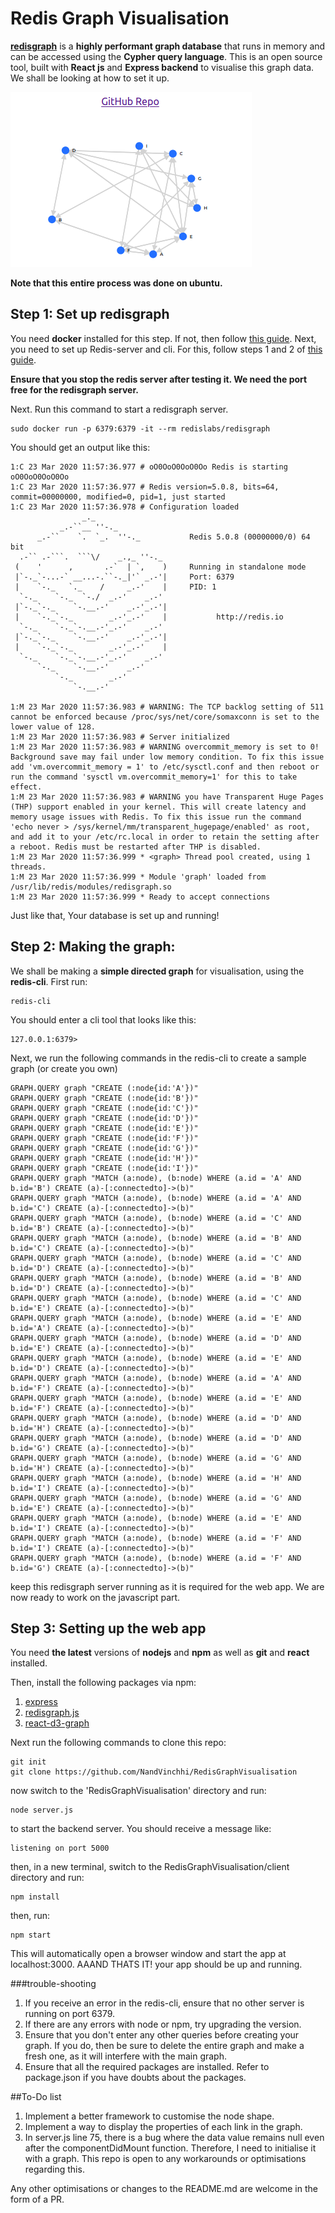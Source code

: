 # Redis Graph Visualisation
[__redisgraph__](https://oss.redislabs.com/redisgraph/) is a __highly performant graph database__ that runs in memory and can be accessed using the __Cypher query language__. This is an open source tool, built with __React js__ and __Express backend__ to visualise this graph data. We shall be looking at how to set it up.

![](screenshot.png)

__Note that this entire process was done on ubuntu.__

## Step 1: Set up redisgraph

You need __docker__ installed for this step. If not, then follow [this guide](https://phoenixnap.com/kb/how-to-install-docker-on-ubuntu-18-04).
Next, you need to set up Redis-server and cli. For this, follow steps 1 and 2 of [this guide](https://www.digitalocean.com/community/tutorials/how-to-install-and-secure-redis-on-ubuntu-18-04).

__Ensure that you stop the redis server after testing it. We need the port free for the redisgraph server.__

Next. Run this command to start a redisgraph server.
~~~
sudo docker run -p 6379:6379 -it --rm redislabs/redisgraph
~~~
You should get an output like this:
~~~
1:C 23 Mar 2020 11:57:36.977 # oO0OoO0OoO0Oo Redis is starting oO0OoO0OoO0Oo
1:C 23 Mar 2020 11:57:36.977 # Redis version=5.0.8, bits=64, commit=00000000, modified=0, pid=1, just started
1:C 23 Mar 2020 11:57:36.978 # Configuration loaded
                _._                                                  
           _.-``__ ''-._                                             
      _.-``    `.  `_.  ''-._           Redis 5.0.8 (00000000/0) 64 bit
  .-`` .-```.  ```\/    _.,_ ''-._                                   
 (    '      ,       .-`  | `,    )     Running in standalone mode
 |`-._`-...-` __...-.``-._|'` _.-'|     Port: 6379
 |    `-._   `._    /     _.-'    |     PID: 1
  `-._    `-._  `-./  _.-'    _.-'                                   
 |`-._`-._    `-.__.-'    _.-'_.-'|                                  
 |    `-._`-._        _.-'_.-'    |           http://redis.io        
  `-._    `-._`-.__.-'_.-'    _.-'                                   
 |`-._`-._    `-.__.-'    _.-'_.-'|                                  
 |    `-._`-._        _.-'_.-'    |                                  
  `-._    `-._`-.__.-'_.-'    _.-'                                   
      `-._    `-.__.-'    _.-'                                       
          `-._        _.-'                                           
              `-.__.-'                                               

1:M 23 Mar 2020 11:57:36.983 # WARNING: The TCP backlog setting of 511 cannot be enforced because /proc/sys/net/core/somaxconn is set to the lower value of 128.
1:M 23 Mar 2020 11:57:36.983 # Server initialized
1:M 23 Mar 2020 11:57:36.983 # WARNING overcommit_memory is set to 0! Background save may fail under low memory condition. To fix this issue add 'vm.overcommit_memory = 1' to /etc/sysctl.conf and then reboot or run the command 'sysctl vm.overcommit_memory=1' for this to take effect.
1:M 23 Mar 2020 11:57:36.983 # WARNING you have Transparent Huge Pages (THP) support enabled in your kernel. This will create latency and memory usage issues with Redis. To fix this issue run the command 'echo never > /sys/kernel/mm/transparent_hugepage/enabled' as root, and add it to your /etc/rc.local in order to retain the setting after a reboot. Redis must be restarted after THP is disabled.
1:M 23 Mar 2020 11:57:36.999 * <graph> Thread pool created, using 1 threads.
1:M 23 Mar 2020 11:57:36.999 * Module 'graph' loaded from /usr/lib/redis/modules/redisgraph.so
1:M 23 Mar 2020 11:57:36.999 * Ready to accept connections

~~~
Just like that, Your database is set up and running!

## Step 2: Making the graph:
We shall be making a __simple directed graph__ for visualisation, using the __redis-cli__.
First run:
~~~
redis-cli
~~~
You should enter a cli tool that looks like this:
~~~
127.0.0.1:6379> 
~~~
Next, we run the following commands in the redis-cli to create a sample graph (or create you own)
~~~
GRAPH.QUERY graph "CREATE (:node{id:'A'})"
GRAPH.QUERY graph "CREATE (:node{id:'B'})"
GRAPH.QUERY graph "CREATE (:node{id:'C'})"
GRAPH.QUERY graph "CREATE (:node{id:'D'})"
GRAPH.QUERY graph "CREATE (:node{id:'E'})"
GRAPH.QUERY graph "CREATE (:node{id:'F'})"
GRAPH.QUERY graph "CREATE (:node{id:'G'})"
GRAPH.QUERY graph "CREATE (:node{id:'H'})"
GRAPH.QUERY graph "CREATE (:node{id:'I'})"
GRAPH.QUERY graph "MATCH (a:node), (b:node) WHERE (a.id = 'A' AND b.id='B') CREATE (a)-[:connectedto]->(b)"
GRAPH.QUERY graph "MATCH (a:node), (b:node) WHERE (a.id = 'A' AND b.id='C') CREATE (a)-[:connectedto]->(b)"
GRAPH.QUERY graph "MATCH (a:node), (b:node) WHERE (a.id = 'C' AND b.id='B') CREATE (a)-[:connectedto]->(b)"
GRAPH.QUERY graph "MATCH (a:node), (b:node) WHERE (a.id = 'B' AND b.id='C') CREATE (a)-[:connectedto]->(b)"
GRAPH.QUERY graph "MATCH (a:node), (b:node) WHERE (a.id = 'C' AND b.id='D') CREATE (a)-[:connectedto]->(b)"
GRAPH.QUERY graph "MATCH (a:node), (b:node) WHERE (a.id = 'B' AND b.id='D') CREATE (a)-[:connectedto]->(b)"
GRAPH.QUERY graph "MATCH (a:node), (b:node) WHERE (a.id = 'C' AND b.id='E') CREATE (a)-[:connectedto]->(b)"
GRAPH.QUERY graph "MATCH (a:node), (b:node) WHERE (a.id = 'E' AND b.id='A') CREATE (a)-[:connectedto]->(b)"
GRAPH.QUERY graph "MATCH (a:node), (b:node) WHERE (a.id = 'D' AND b.id='E') CREATE (a)-[:connectedto]->(b)"
GRAPH.QUERY graph "MATCH (a:node), (b:node) WHERE (a.id = 'E' AND b.id='D') CREATE (a)-[:connectedto]->(b)"
GRAPH.QUERY graph "MATCH (a:node), (b:node) WHERE (a.id = 'A' AND b.id='F') CREATE (a)-[:connectedto]->(b)"
GRAPH.QUERY graph "MATCH (a:node), (b:node) WHERE (a.id = 'E' AND b.id='F') CREATE (a)-[:connectedto]->(b)"
GRAPH.QUERY graph "MATCH (a:node), (b:node) WHERE (a.id = 'D' AND b.id='H') CREATE (a)-[:connectedto]->(b)"
GRAPH.QUERY graph "MATCH (a:node), (b:node) WHERE (a.id = 'D' AND b.id='G') CREATE (a)-[:connectedto]->(b)"
GRAPH.QUERY graph "MATCH (a:node), (b:node) WHERE (a.id = 'G' AND b.id='H') CREATE (a)-[:connectedto]->(b)"
GRAPH.QUERY graph "MATCH (a:node), (b:node) WHERE (a.id = 'H' AND b.id='I') CREATE (a)-[:connectedto]->(b)"
GRAPH.QUERY graph "MATCH (a:node), (b:node) WHERE (a.id = 'G' AND b.id='E') CREATE (a)-[:connectedto]->(b)"
GRAPH.QUERY graph "MATCH (a:node), (b:node) WHERE (a.id = 'E' AND b.id='I') CREATE (a)-[:connectedto]->(b)"
GRAPH.QUERY graph "MATCH (a:node), (b:node) WHERE (a.id = 'F' AND b.id='I') CREATE (a)-[:connectedto]->(b)"
GRAPH.QUERY graph "MATCH (a:node), (b:node) WHERE (a.id = 'F' AND b.id='G') CREATE (a)-[:connectedto]->(b)"
~~~
keep this redisgraph server running as it is required for the web app.
We are now ready to work on the javascript part.

## Step 3: Setting up the web app
You need __the latest__ versions of __nodejs__ and __npm__ as well as __git__ and __react__ installed.

Then, install the following packages via npm:
1. [express](https://expressjs.com/)
2. [redisgraph.js](https://github.com/RedisGraph/redisgraph.js/tree/master)
3. [react-d3-graph](https://www.npmjs.com/package/react-d3-graph)

Next run the following commands to clone this repo:
~~~
git init
git clone https://github.com/NandVinchhi/RedisGraphVisualisation 
~~~
now switch to the 'RedisGraphVisualisation' directory and run:
~~~
node server.js
~~~
to start the backend server. You should receive a message like:
~~~
listening on port 5000
~~~
then, in a new terminal, switch to the RedisGraphVisualisation/client directory and run:
~~~
npm install
~~~
then, run:
~~~
npm start
~~~
This will automatically open a browser window and start the app at localhost:3000.
AAAND THATS IT! your app should be up and running.

###trouble-shooting
1. If you receive an error in the redis-cli, ensure that no other server is running on port 6379. 
2. If there are any errors with node or npm, try upgrading the version.
3. Ensure that you don't enter any other queries before creating your graph. If you do, then be sure to delete the entire graph and make a fresh one, as it will interfere with the main graph. 
4. Ensure that all the required packages are installed. Refer to package.json if you have doubts about the packages.

##To-Do list
1. Implement a better framework to customise the node shape. 
2. Implement a way to display the properties of each link in the graph.
3. In server.js line 75, there is a bug where the data value remains null even after the componentDidMount function. Therefore, I need to initialise it with a graph. This repo is open to any workarounds or optimisations regarding this. 

Any other optimisations or changes to the README.md are welcome in the form of a PR.


